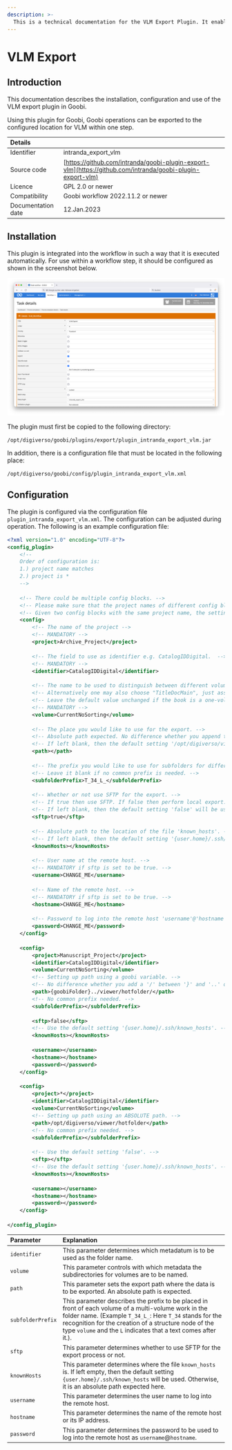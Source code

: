 ```yaml
---
description: >-
  This is a technical documentation for the VLM Export Plugin. It enables the export to a VLM instance.
---
```


# VLM Export

## Introduction

This documentation describes the installation, configuration and use of the VLM export plugin in Goobi.

Using this plugin for Goobi, Goobi operations can be exported to the configured location for VLM within one step.

| Details |  |
| :--- | :--- |
| Identifier | intranda_export_vlm |
| Source code | [https://github.com/intranda/goobi-plugin-export-vlm](https://github.com/intranda/goobi-plugin-export-vlm) |
| Licence | GPL 2.0 or newer |
| Compatibility | Goobi workflow 2022.11.2 or newer |
| Documentation date | 12.Jan.2023 |

## Installation

This plugin is integrated into the workflow in such a way that it is executed automatically. For use within a workflow step, it should be configured as shown in the screenshot below.

![Integration of the plugin into the workflow](../.gitbook/assets/intranda_export_vlm_en.png)

The plugin must first be copied to the following directory:

```text
/opt/digiverso/goobi/plugins/export/plugin_intranda_export_vlm.jar
```

In addition, there is a configuration file that must be located in the following place:

```text
/opt/digiverso/goobi/config/plugin_intranda_export_vlm.xml
```
## Configuration

The plugin is configured via the configuration file `plugin_intranda_export_vlm.xml`. The configuration can be adjusted during operation. The following is an example configuration file:

```xml
<?xml version="1.0" encoding="UTF-8"?>
<config_plugin>
	<!-- 
	Order of configuration is: 
	1.) project name matches
	2.) project is * 
	-->

	<!-- There could be multiple config blocks. -->
	<!-- Please make sure that the project names of different config blocks are also different. -->
	<!-- Given two config blocks with the same project name, the settings of the first one will be taken. -->
	<config>
		<!-- The name of the project -->
		<!-- MANDATORY -->
		<project>Archive_Project</project>
		
		<!-- The field to use as identifier e.g. CatalogIDDigital.  -->
		<!-- MANDATORY -->
		<identifier>CatalogIDDigital</identifier>
	    
		<!-- The name to be used to distinguish between different volumes of one book series. -->
		<!-- Alternatively one may also choose "TitleDocMain", just assure its difference between volumes. -->
		<!-- Leave the default value unchanged if the book is a one-volume work. -->
		<!-- MANDATORY -->
		<volume>CurrentNoSorting</volume>
	    
		<!-- The place you would like to use for the export. -->
		<!-- Absolute path expected. No difference whether you append the directory separator '/' to the end or not. -->
		<!-- If left blank, then the default setting '/opt/digiverso/viewer/hotfolder' will be used. -->
		<path></path>
	    
		<!-- The prefix you would like to use for subfolders for different volumes. -->
		<!-- Leave it blank if no common prefix is needed. -->
		<subfolderPrefix>T_34_L_</subfolderPrefix>
		
		<!-- Whether or not use SFTP for the export. -->
		<!-- If true then use SFTP. If false then perform local export. -->
		<!-- If left blank, then the default setting 'false' will be used. -->
		<sftp>true</sftp>
		
		<!-- Absolute path to the location of the file 'known_hosts'. -->
		<!-- If left blank, then the default setting '{user.home}/.ssh/known_hosts' will be used. -->
		<knownHosts></knownHosts>
		
		<!-- User name at the remote host. -->
		<!-- MANDATORY if sftp is set to be true. -->
		<username>CHANGE_ME</username>
		
		<!-- Name of the remote host. -->
		<!-- MANDATORY if sftp is set to be true. -->
		<hostname>CHANGE_ME</hostname>
		
		<!-- Password to log into the remote host 'username'@'hostname'. -->
		<password>CHANGE_ME</password>
	</config>
	
	<config>
		<project>Manuscript_Project</project>		
		<identifier>CatalogIDDigital</identifier>		
		<volume>CurrentNoSorting</volume>	
		<!-- Setting up path using a goobi variable. -->
		<!-- No difference whether you add a '/' between '}' and '..' or not. -->		
		<path>{goobiFolder}../viewer/hotfolder/</path>
		<!-- No common prefix needed. -->
		<subfolderPrefix></subfolderPrefix>
		
		<sftp>false</sftp>
		<!-- Use the default setting '{user.home}/.ssh/known_hosts'. -->
		<knownHosts></knownHosts>
		
		<username></username>
		<hostname></hostname>
		<password></password>
	</config>
	
	<config>
		<project>*</project>
		<identifier>CatalogIDDigital</identifier>
		<volume>CurrentNoSorting</volume>		
		<!-- Setting up path using an ABSOLUTE path. -->
		<path>/opt/digiverso/viewer/hotfolder</path>
		<!-- No common prefix needed. -->
		<subfolderPrefix></subfolderPrefix>
		
		<!-- Use the default setting 'false'. -->
		<sftp></sftp>
		<!-- Use the default setting '{user.home}/.ssh/known_hosts'. -->
		<knownHosts></knownHosts>
		
		<username></username>
		<hostname></hostname>
		<password></password>
	</config>

</config_plugin>
```

| Parameter         | Explanation                                                                                                            |
|:----------------- |:---------------------------------------------------------------------------------------------------------------------- |
| `identifier`      | This parameter determines which metadatum is to be used as the folder name. |
| `volume`          | This parameter controls with which metadata the subdirectories for volumes are to be named. |
| `path`            | This parameter sets the export path where the data is to be exported. An absolute path is expected. |
| `subfolderPrefix` | This parameter describes the prefix to be placed in front of each volume of a multi-volume work in the folder name. (Example `T_34_L_`: Here `T_34` stands for the recognition for the creation of a structure node of the type `volume` and the `L` indicates that a text comes after it.). |
| `sftp`            | This parameter determines whether to use SFTP for the export process or not. |
| `knownHosts`      | This parameter determines where the file `known_hosts` is. If left empty, then the default setting `{user.home}/.ssh/known_hosts` will be used. Otherwise, it is an absolute path expected here. |
| `username`        | This parameter determines the user name to log into the remote host. |
| `hostname`        | This parameter determines the name of the remote host or its IP address. |
| `password`        | This parameter determines the password to be used to log into the remote host as `username`@`hostname`. |
